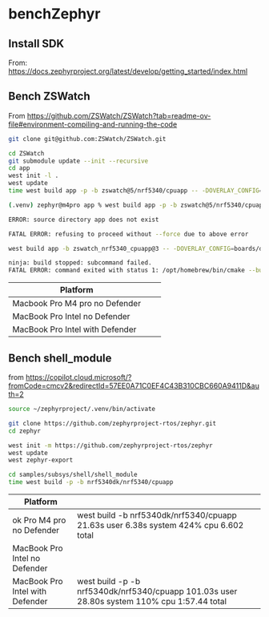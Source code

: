 # benchZephyr

## Install SDK

From: https://docs.zephyrproject.org/latest/develop/getting_started/index.html



## Bench ZSWatch

From https://github.com/ZSWatch/ZSWatch?tab=readme-ov-file#environment-compiling-and-running-the-code

```bash
git clone git@github.com:ZSWatch/ZSWatch.git
```

```bash
cd ZSWatch
git submodule update --init --recursive
cd app
west init -l .
west update
time west build app -p -b zswatch@5/nrf5340/cpuapp -- -DOVERLAY_CONFIG=boards/release.conf -DBOARD_ROOT=${PWD}/app
```

```bash
(.venv) zephyr@m4pro app % west build app -p -b zswatch@5/nrf5340/cpuapp -- -DOVERLAY_CONFIG=boards/release.conf -DBOARD_ROOT=${PWD}   

ERROR: source directory app does not exist

FATAL ERROR: refusing to proceed without --force due to above error
```

```bash
west build app -b zswatch_nrf5340_cpuapp@3 -- -DOVERLAY_CONFIG=boards/debug.conf -DBOARD_ROOT=${PWD}/app

ninja: build stopped: subcommand failed.
FATAL ERROR: command exited with status 1: /opt/homebrew/bin/cmake --build /Users/zephyr/testmartin/ZSWatch/build

```



| Platform                        |      |      |
| ------------------------------- | ---- | ---- |
| Macbook Pro M4 pro no Defender  |      |      |
| MacBook Pro Intel no Defender   |      |      |
| MacBook Pro Intel with Defender |      |      |



## Bench shell_module

from https://copilot.cloud.microsoft/?fromCode=cmcv2&redirectId=57EE0A71C0EF4C43B310CBC660A9411D&auth=2

```bash
source ~/zephyrproject/.venv/bin/activate
```


```bash
git clone https://github.com/zephyrproject-rtos/zephyr.git
cd zephyr
```


```bash
west init -m https://github.com/zephyrproject-rtos/zephyr
west update
west zephyr-export
```


```bash
cd samples/subsys/shell/shell_module
time west build -p -b nrf5340dk/nrf5340/cpuapp
```


| Platform                        |                                                              |      |
| ------------------------------- | ------------------------------------------------------------ | ---- |
| ok Pro M4 pro no Defender       | west build -b nrf5340dk/nrf5340/cpuapp 21.63s user 6.38s system 424% cpu 6.602 total |      |
| MacBook Pro Intel no Defender   |                                                              |      |
| MacBook Pro Intel with Defender | west build -p -b nrf5340dk/nrf5340/cpuapp 101.03s user 28.80s system 110% cpu 1:57.44 total |      |

